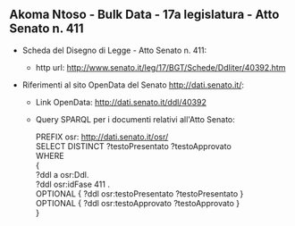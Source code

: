 ## Akoma Ntoso - Bulk Data - 17a legislatura - Atto Senato n. 411 ##

* Scheda del Disegno di Legge - Atto Senato n. 411:
	* http url: http://www.senato.it/leg/17/BGT/Schede/Ddliter/40392.htm

* Riferimenti al sito OpenData del Senato http://dati.senato.it/:
	* Link OpenData: http://dati.senato.it/ddl/40392
	* Query SPARQL per i documenti relativi all'Atto Senato:

        PREFIX osr: <http://dati.senato.it/osr/>  
		SELECT DISTINCT ?testoPresentato ?testoApprovato  
		WHERE  
		{  
		    ?ddl a osr:Ddl.  
		    ?ddl osr:idFase 411 .  
		    OPTIONAL { ?ddl osr:testoPresentato ?testoPresentato }  
		    OPTIONAL { ?ddl osr:testoApprovato ?testoApprovato }  
		}
		